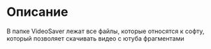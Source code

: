 # Описание

В папке VideoSaver лежат все файлы, которые относятся к софту, который позволяет скачивать видео с ютуба фрагментами
